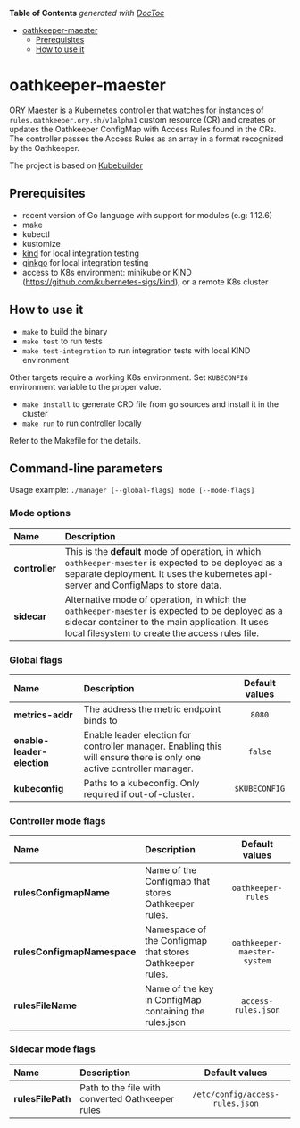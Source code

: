 <!-- START doctoc generated TOC please keep comment here to allow auto update -->
<!-- DON'T EDIT THIS SECTION, INSTEAD RE-RUN doctoc TO UPDATE -->
**Table of Contents**  *generated with [DocToc](https://github.com/thlorenz/doctoc)*

- [oathkeeper-maester](#oathkeeper-maester)
  - [Prerequisites](#prerequisites)
  - [How to use it](#how-to-use-it)

<!-- END doctoc generated TOC please keep comment here to allow auto update -->

# oathkeeper-maester

ORY Maester is a Kubernetes controller that watches for instances of `rules.oathkeeper.ory.sh/v1alpha1` custom resource (CR) and creates or updates the Oathkeeper ConfigMap with Access Rules found in the CRs. The controller passes the Access Rules as an array in a format recognized by the Oathkeeper.

The project is based on [Kubebuilder](https://github.com/kubernetes-sigs/kubebuilder)

## Prerequisites

- recent version of Go language with support for modules (e.g: 1.12.6)
- make
- kubectl
- kustomize
- [kind](https://github.com/kubernetes-sigs/kind) for local integration testing
- [ginkgo](https://onsi.github.io/ginkgo/) for local integration testing
- access to K8s environment: minikube or KIND (https://github.com/kubernetes-sigs/kind), or a remote K8s cluster


## How to use it

- `make` to build the binary
- `make test` to run tests
- `make test-integration` to run integration tests with local KIND environment

Other targets require a working K8s environment.
Set `KUBECONFIG` environment variable to the proper value.

- `make install` to generate CRD file from go sources and install it in the cluster
- `make run` to run controller locally

Refer to the Makefile for the details.

## Command-line parameters
Usage example: `./manager [--global-flags] mode [--mode-flags]`

### Mode options

| Name | Description | 
| :--- | :--- | 
| **controller** | This is the **default** mode of operation, in which `oathkeeper-maester` is expected to be deployed as a separate deployment. It uses the kubernetes api-server and ConfigMaps to store data. | 
| **sidecar** | Alternative mode of operation, in which the `oathkeeper-maester` is expected to be deployed as a sidecar container to the main application. It uses local filesystem to create the access rules file. |

### Global flags

| Name | Description | Default values |
| :--- | :--- | :---: |
| **metrics-addr** | The address the metric endpoint binds to | `8080` |
| **enable-leader-election** | Enable leader election for controller manager. Enabling this will ensure there is only one active controller manager. | `false` | 
| **kubeconfig** | Paths to a kubeconfig. Only required if out-of-cluster. | `$KUBECONFIG` | 

### Controller mode flags

| Name | Description | Default values |
| :--- | :--- | :---: |
| **rulesConfigmapName** | Name of the Configmap that stores Oathkeeper rules. | `oathkeeper-rules` |
| **rulesConfigmapNamespace** | Namespace of the Configmap that stores Oathkeeper rules. | `oathkeeper-maester-system` | 
| **rulesFileName** | Name of the key in ConfigMap containing the rules.json | `access-rules.json` |

### Sidecar mode flags

| Name | Description | Default values |
| :--- | :--- | :---: |
| **rulesFilePath** | Path to the file with converted Oathkeeper rules | `/etc/config/access-rules.json` |

